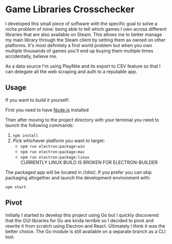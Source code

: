 # Game Libraries Crosschecker

I developed this small piece of software with the specific goal to solve a niche problem of mine: being able to tell which games I own across different libraries that are also available on Steam. This allows me to better manage my main library through the Steam client by setting them as owned on other platforms. It's most definitely a first world problem but when you own multiple thousands of games you'll end up buying them multiple times accidentally, believe me.<br>

As a data source I'm using PlayNite and its export to CSV feature so that I can delegate all the web scraping and auth to a reputable app.<br>

## Usage

If you want to build it yourself:


First you need to have [Node.js](https://nodejs.org/en/) installed


Then after moving to the project directory with your terminal you need to launch the following commands:

1. `npm install`
2. Pick whichever platform you want to target:
      - `npm run electron:package:win`<br>
      - `npm run electron:package:mac`<br>
      - `npm run electron:package:linux`<br> CURRENTLY LINUX BUILD IS BROKEN FOR ELECTRON-BUILDER

The packaged app will be located in /<project-dir>/dist/.
If you prefer you can skip packaging altogether and launch the development environment with:

`npm start`

## Pivot

Initially I started to develop this project using Go but I quickly discovered that the GUI libraries for Go are kinda terrible so I decided to pivot and rewrite it from scratch using Electron and React. Ultimately I think it was the better choice. The Go module is still available on a separate branch as a CLI tool.
